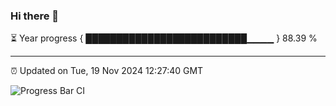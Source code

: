### Hi there 👋

⏳ Year progress { ██████████████████████████▁▁▁▁ } 88.39 %

---

⏰ Updated on Tue, 19 Nov 2024 12:27:40 GMT

![Progress Bar CI](https://github.com/liununu/liununu/workflows/Progress%20Bar%20CI/badge.svg)
